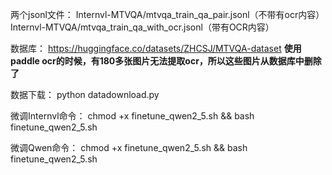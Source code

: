 两个jsonl文件：
Internvl-MTVQA/mtvqa_train_qa_pair.jsonl（不带有ocr内容）
Internvl-MTVQA/mtvqa_train_qa_with_ocr.jsonl（带有OCR内容）

数据库：
https://huggingface.co/datasets/ZHCSJ/MTVQA-dataset
****使用paddle ocr的时候，有180多张图片无法提取ocr，所以这些图片从数据库中删除了****

数据下载：
python datadownload.py


微调Internvl命令：
chmod +x finetune_qwen2_5.sh && bash finetune_qwen2_5.sh




微调Qwen命令：
chmod +x finetune_qwen2_5.sh && bash finetune_qwen2_5.sh
